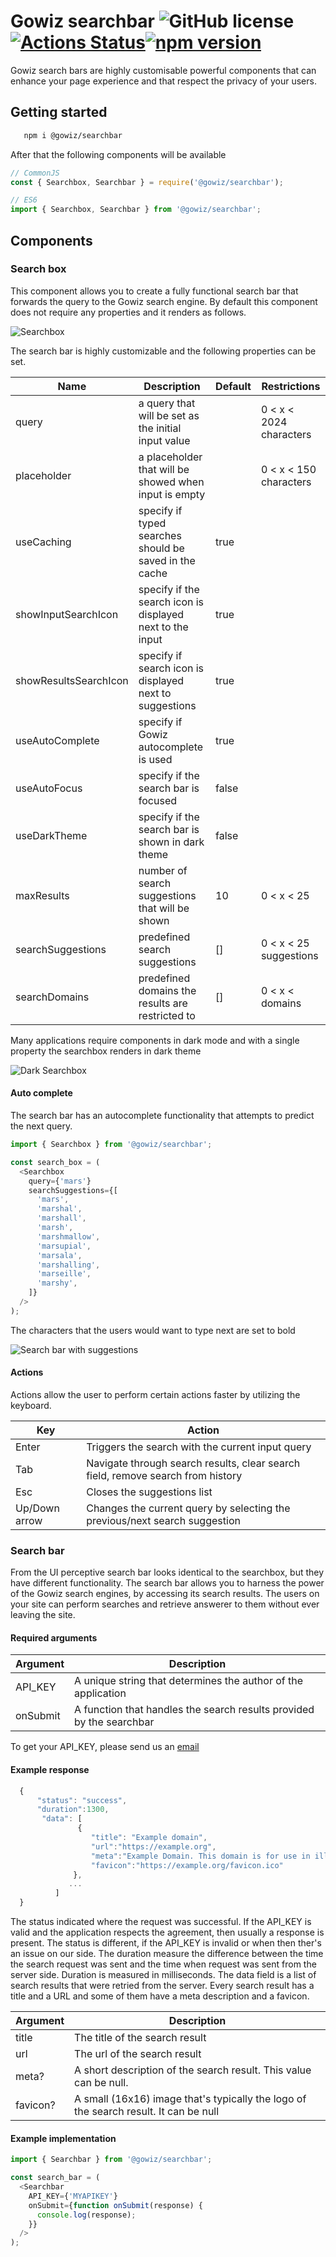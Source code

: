 # Gowiz searchbar ![GitHub license](https://img.shields.io/badge/license-UNLICENSED-blue.svg)[![Actions Status](https://github.com/gowizz/SearchBar/workflows/Searchbar%20CI/badge.svg)](https://github.com/gowizz/SearchBar/actions)[![npm version](https://badge.fury.io/js/%40gowiz%2Fsearchbar.svg)](https://badge.fury.io/js/%40gowiz%2Fsearchbar)

Gowiz search bars are highly customisable powerful components that can enhance your page experience and that respect the privacy of your users.

## Getting started

```bash
   npm i @gowiz/searchbar
```

After that the following components will be available

```javascript
// CommonJS
const { Searchbox, Searchbar } = require('@gowiz/searchbar');

// ES6
import { Searchbox, Searchbar } from '@gowiz/searchbar';
```

## Components

### Search box

This component allows you to create a fully functional search bar that forwards the query to the Gowiz search engine.
By default this component does not require any properties and it renders as follows.

![Searchbox](https://res.cloudinary.com/dl7zea2jd/image/upload/v1595520606/Gowiz/Github/ToGowizDefaultSearchBar_y3oowk.png)

The search bar is highly customizable and the following properties can be set.

| Name                  | Description                                               | Default | Restrictions            |
| --------------------- | --------------------------------------------------------- | ------- | ----------------------- |
| query                 | a query that will be set as the initial input value       |         | 0 < x < 2024 characters |
| placeholder           | a placeholder that will be showed when input is empty     |         | 0 < x < 150 characters  |
| useCaching            | specify if typed searches should be saved in the cache    | true    |                         |
| showInputSearchIcon   | specify if the search icon is displayed next to the input | true    |                         |
| showResultsSearchIcon | specify if search icon is displayed next to suggestions   | true    |                         |
| useAutoComplete       | specify if Gowiz autocomplete is used                     | true    |                         |
| useAutoFocus          | specify if the search bar is focused                      | false   |                         |
| useDarkTheme          | specify if the search bar is shown in dark theme          | false   |                         |
| maxResults            | number of search suggestions that will be shown           | 10      | 0 < x < 25              |
| searchSuggestions     | predefined search suggestions                             | []      | 0 < x < 25 suggestions  |
| searchDomains         | predefined domains the results are restricted to          | []      | 0 < x < domains         |

Many applications require components in dark mode and with a single property the searchbox renders in dark theme

![Dark Searchbox](https://res.cloudinary.com/dl7zea2jd/image/upload/v1595873370/Gowiz/Github/DarkThemeSearchbox_dkl935.png)

#### Auto complete

The search bar has an autocomplete functionality that attempts to predict the next query.

```javascript
import { Searchbox } from '@gowiz/searchbar';

const search_box = (
  <Searchbox
    query={'mars'}
    searchSuggestions={[
      'mars',
      'marshal',
      'marshall',
      'marsh',
      'marshmallow',
      'marsupial',
      'marsala',
      'marshalling',
      'marseille',
      'marshy',
    ]}
  />
);
```

The characters that the users would want to type next are set to bold

![Search bar with suggestions](https://res.cloudinary.com/dl7zea2jd/image/upload/v1595526793/Gowiz/Github/ToGowizSearchbarWithSuggestions_uqtfw9.png)

#### Actions

Actions allow the user to perform certain actions faster by utilizing the keyboard.

| Key           | Action                                                                          |
| ------------- | ------------------------------------------------------------------------------- |
| Enter         | Triggers the search with the current input query                                |
| Tab           | Navigate through search results, clear search field, remove search from history |
| Esc           | Closes the suggestions list                                                     |
| Up/Down arrow | Changes the current query by selecting the previous/next search suggestion      |

### Search bar

From the UI perceptive search bar looks identical to the searchbox, but they have different functionality. The search bar
allows you to harness the power of the Gowiz search engines, by accessing its search results. The users on your site can
perform searches and retrieve answerer to them without ever leaving the site.

#### Required arguments

| Argument | Description                                                          |
| -------- | -------------------------------------------------------------------- |
| API_KEY  | A unique string that determines the author of the application        |
| onSubmit | A function that handles the search results provided by the searchbar |

To get your API_KEY, please send us an <a href="mailto:karl.gustav1789@gmail.com?subject=Searchbar%20API_KEY"> email</a>

#### Example response

```javascript
  {
      "status": "success",
      "duration":1300,
       "data": [
               {
                  "title": "Example domain",
                  "url":"https://example.org",
                  "meta":"Example Domain. This domain is for use in illustrative examples in documents. ...",
                  "favicon":"https://example.org/favicon.ico"
              },
             ...
          ]
  }
```

The status indicated where the request was successful. If the API_KEY is valid and the application respects the agreement,
then usually a response is present. The status is different, if the API_KEY is invalid or when then ther's an issue on
our side.
The duration measure the difference between the time the search request was sent and the time when request was sent from
the server side. Duration is measured in milliseconds.
The data field is a list of search results that were retried from the server. Every search result has a title and a URL
and some of them have a meta description and a favicon.

| Argument | Description                                                                          |
| -------- | ------------------------------------------------------------------------------------ |
| title    | The title of the search result                                                       |
| url      | The url of the search result                                                         |
| meta?    | A short description of the search result. This value can be null.                    |
| favicon? | A small (16x16) image that's typically the logo of the search result. It can be null |

#### Example implementation

```javascript
import { Searchbar } from '@gowiz/searchbar';

const search_bar = (
  <Searchbar
    API_KEY={'MYAPIKEY'}
    onSubmit={function onSubmit(response) {
      console.log(response);
    }}
  />
);
```
